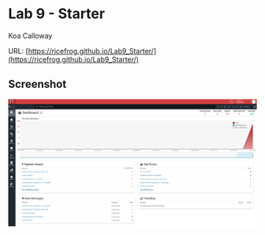 # Lab 9 - Starter

Koa Calloway

URL: [https://ricefrog.github.io/Lab9_Starter/](https://ricefrog.github.io/Lab9_Starter/)

## Screenshot
![screenshot](./trackJS_screenshot.png)